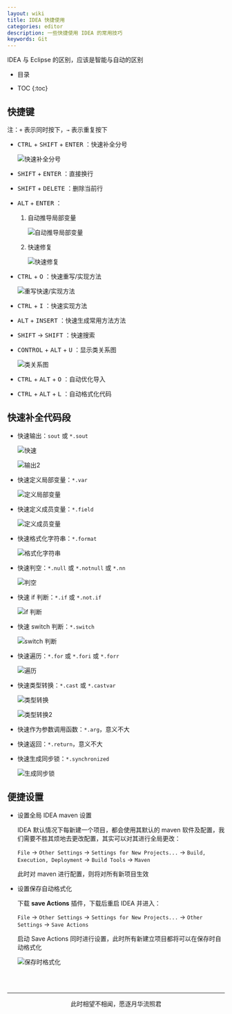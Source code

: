 ```yaml
---
layout: wiki
title: IDEA 快捷使用
categories: editor
description: 一些快捷使用 IDEA 的常用技巧
keywords: Git
---
```


IDEA 与 Eclipse 的区别，应该是智能与自动的区别

* 目录

* TOC
{:toc}

## 快捷键

注：`+` 表示同时按下，`→` 表示重复按下

* <kbd>CTRL</kbd> + <kbd>SHIFT</kbd> + <kbd>ENTER</kbd> ：快速补全分号

    ![快速补全分号](https://zoharyips.github.io/images/posts/auto-generate-semicolon.gif "快速补全分号")

* <kbd>SHIFT</kbd> + <kbd>ENTER</kbd> ：直接换行

* <kbd>SHIFT</kbd> + <kbd>DELETE</kbd> ：删除当前行

* <kbd>ALT</kbd> + <kbd>ENTER</kbd> ：

    1. 自动推导局部变量

        ![自动推导局部变量](https://zoharyips.github.io/images/posts/introduce-local-variable.gif "自动推导局部变量")

    2. 快速修复

        ![快速修复](https://zoharyips.github.io/images/posts/auto-error-correction.gif "快速修复")

* <kbd>CTRL</kbd> + <kbd>O</kbd> ：快速重写/实现方法

    ![重写快速/实现方法](https://zoharyips.github.io/images/posts/override-or-implement.gif "快速选择重写或实现方法")

* <kbd>CTRL</kbd> + <kbd>I</kbd> ：快速实现方法

* <kbd>ALT</kbd> + <kbd>INSERT</kbd> ：快速生成常用方法方法

* <kbd>SHIFT</kbd> → <kbd>SHIFT</kbd> ：快速搜索

* <kbd>CONTROL</kbd> + <kbd>ALT</kbd> + <kbd>U</kbd> ：显示类关系图

    ![类关系图](https://zoharyips.github.io/images/posts/class-relation.gif "类关系图")

* <kbd>CTRL</kbd> + <kbd>ALT</kbd> + <kbd>O</kbd> ：自动优化导入

* <kbd>CTRL</kbd> + <kbd>ALT</kbd> + <kbd>L</kbd> ：自动格式化代码

## 快速补全代码段

* 快速输出：`sout` 或 `*.sout`

    ![快速](https://zoharyips.github.io/images/posts/sout.gif "输出")

    ![输出2](https://zoharyips.github.io/images/posts/sout2.gif "输出2")

* 快速定义局部变量：`*.var`

    ![定义局部变量](https://zoharyips.github.io/images/posts/var.gif "定义局部变量")

* 快速定义成员变量：`*.field`

    ![定义成员变量](https://zoharyips.github.io/images/posts/field.gif "定义成员变量")

* 快速格式化字符串：`*.format`

    ![格式化字符串](https://zoharyips.github.io/images/posts/format.gif "格式化字符串")

* 快速判空：`*.null` 或 `*.notnull` 或 `*.nn`

    ![判空](https://zoharyips.github.io/images/posts/null.gif "判空")

* 快速 if 判断：`*.if` 或 `*.not.if`

    ![if 判断](https://zoharyips.github.io/images/posts/if.gif "if 判断")

* 快速 switch 判断：`*.switch`

    ![switch 判断](https://zoharyips.github.io/images/posts/switch.gif "switch 判断")

* 快速遍历：`*.for` 或 `*.fori` 或 `*.forr`

    ![遍历](https://zoharyips.github.io/images/posts/for.gif "遍历")

* 快速类型转换：`*.cast` 或 `*.castvar`

    ![类型转换](https://zoharyips.github.io/images/posts/cast.gif "类型转换")

    
    ![类型转换2](https://zoharyips.github.io/images/posts/castvar.gif "类型转换2")

* 快速作为参数调用函数：`*.arg`，意义不大

* 快速返回：`*.return`，意义不大

* 快速生成同步锁：`*.synchronized`

    ![生成同步锁](https://zoharyips.github.io/images/posts/synchronized.gif "生成同步锁")

## 便捷设置

* 设置全局 IDEA maven 设置

    IDEA 默认情况下每新建一个项目，都会使用其默认的 maven 软件及配置，我们需要不胜其烦地去更改配置，其实可以对其进行全局更改：

    `File` → `Other Settings` → `Settings for New Projects...` → `Build, Execution, Deployment` → `Build Tools` → `Maven`

    此时对 maven 进行配置，则将对所有新项目生效

* 设置保存自动格式化

    下载 **save Actions** 插件，下载后重启 IDEA 并进入：

    `File` → `Other Settings` → `Settings for New Projects...` → `Other Settings` → `Save Actions`

    启动 Save Actions 同时进行设置，此时所有新建立项目都将可以在保存时自动格式化

    ![保存时格式化](https://zoharyips.github.io/images/posts/formating-with-save.gif "保存时格式化")


<br/><br/>
<hr/>
<p style="text-align:center">此时相望不相闻，愿逐月华流照君</p>
